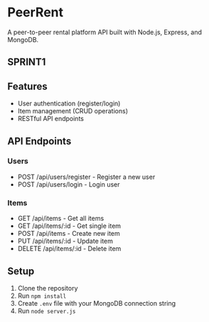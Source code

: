 # PeerRent

A peer-to-peer rental platform API built with Node.js, Express, and MongoDB.

## SPRINT1

## Features

- User authentication (register/login)
- Item management (CRUD operations)
- RESTful API endpoints

## API Endpoints

### Users
- POST /api/users/register - Register a new user
- POST /api/users/login - Login user

### Items
- GET /api/items - Get all items
- GET /api/items/:id - Get single item
- POST /api/items - Create new item
- PUT /api/items/:id - Update item
- DELETE /api/items/:id - Delete item

## Setup
1. Clone the repository
2. Run `npm install`
3. Create `.env` file with your MongoDB connection string
4. Run `node server.js`